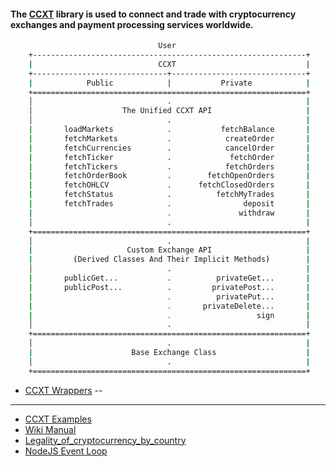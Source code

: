 #### The [CCXT](https://www.npmjs.com/package/ccxt) library is used to connect and trade with cryptocurrency exchanges and payment processing services worldwide.

```bash
                                 User
    +-------------------------------------------------------------+
    |                            CCXT                             |
    +------------------------------+------------------------------+
    |            Public            |           Private            |
    +=============================================================+
    │                              .                              |
    │                    The Unified CCXT API                     |
    │                              .                              |
    |       loadMarkets            .           fetchBalance       |
    |       fetchMarkets           .            createOrder       |
    |       fetchCurrencies        .            cancelOrder       |
    |       fetchTicker            .             fetchOrder       |
    |       fetchTickers           .            fetchOrders       |
    |       fetchOrderBook         .        fetchOpenOrders       |
    |       fetchOHLCV             .      fetchClosedOrders       |
    |       fetchStatus            .          fetchMyTrades       |
    |       fetchTrades            .                deposit       |
    |                              .               withdraw       |
    │                              .                              |
    +=============================================================+
    │                              .                              |
    |                     Custom Exchange API                     |
    |         (Derived Classes And Their Implicit Methods)        |
    │                              .                              |
    |       publicGet...           .          privateGet...       |
    |       publicPost...          .         privatePost...       |
    |                              .          privatePut...       |
    |                              .       privateDelete...       |
    |                              .                   sign       |
    │                              .                              |
    +=============================================================+
    │                              .                              |
    |                      Base Exchange Class                    |
    │                              .                              |
    +=============================================================+
```
* [CCXT Wrappers](https://github.com/universalbit-dev/gekko-m4-globular-cluster/tree/master/exchange/wrappers/ccxt) --

---
* [CCXT Examples](https://github.com/universalbit-dev/gekko-m4-globular-cluster/tree/master/examples/ccxt%20examples)
* [Wiki Manual](https://github.com/ccxt/ccxt/wiki/manual)
* [Legality_of_cryptocurrency_by_country](https://en.wikipedia.org/wiki/Legality_of_cryptocurrency_by_country_or_territory)
* [NodeJS Event Loop](https://nodejs.org/en/learn/asynchronous-work/event-loop-timers-and-nexttick)


